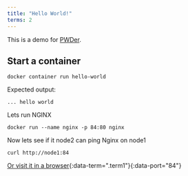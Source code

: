 ```yaml
---
title: "Hello World!"
terms: 2
---
```


This is a demo for [PWDer](http://github.com/jonocodes/pwder).

## Start a container

```.term1
docker container run hello-world
```

Expected output:
```
... hello world
```

Lets run NGINX
```.term1
docker run --name nginx -p 84:80 nginx
```

Now lets see if it node2 can ping Nginx on node1
```.term2
curl http://node1:84
```

[Or visit it in a browser](/){:data-term=".term1"}{:data-port="84"}
